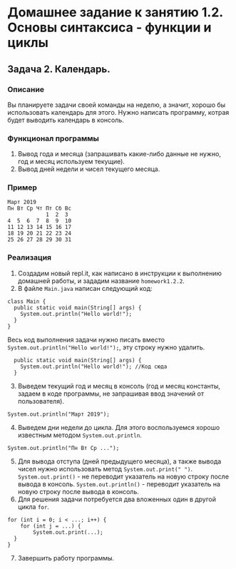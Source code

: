 # Домашнее задание к занятию 1.2. Основы синтаксиса - функции и циклы
## Задача 2. Календарь.

### Описание
Вы планируете задачи своей команды на неделю, а значит, хорошо бы использовать календарь для этого. Нужно написать программу,
котрая будет выводить календарь в консоль.

### Функционал программы
1. Вывод года и месяца (запрашивать какие-либо данные не нужно, год и месяц используем текущие).
2. Вывод дней недели и чисел текущего месяца.

### Пример
```
Март 2019
Пн Вт Ср Чт Пт Сб Вс
            1  2  3
4  5  6  7  8  9  10
11 12 13 14 15 16 17
18 19 20 21 22 23 24
25 26 27 28 29 30 31
```
### Реализация
1. Создадим новый repl.it, как написано в инструкции к выполнению домашней работы, и зададим название `homework1.2.2`.
2. В файле `Main.java` написан следующий код:
```
class Main {
  public static void main(String[] args) {
    System.out.println("Hello world!");
  }
}
``` 
Весь код выполнения задачи нужно писать вместо `System.out.println("Hello world!");`, эту строку нужно удалить.
```
  public static void main(String[] args) {
    System.out.println("Hello world!"); //Код сюда
  }
```
3. Выведем текущий год и месяц в консоль (год и месяц константы, задаем в коде программы, не запрашивая ввод значений от пользователя).
```
System.out.println("Март 2019");
```
4. Выведем дни недели до цикла. Для этого воспользуемся хорошо известным методом `System.out.println`.
```
System.out.println("Пн Вт Ср ...");
```
5. Для вывода отступа (дней предыдущего месяца), а также вывода чисел нужно использовать метод `System.out.print(" ")`.
`System.out.print()` - не переводит указатель на новую строку после вывода в консоль.
`System.out.println()` - переводит указатель на новую строку после вывода в консоль. 
6. Для решения задачи потребуется два вложенных один в другой цикла `for`.
```
for (int i = 0; i < ...; i++) {
    for (int j = ...) {
        System.out.print(...);  
  }
}
```
7. Завершить работу программы.
